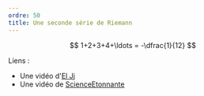 ```yaml
---
ordre: 50
title: Une seconde série de Riemann
---
```

$$
1+2+3+4+\ldots = -\dfrac{1}{12}
$$

Liens :
- Une vidéo d'[El Jj](https://www.youtube.com/watch?v=dNpdMYB8pZs)
- Une vidéo de [ScienceEtonnante](https://www.youtube.com/watch?v=jyQ_hUVI4Gk)


